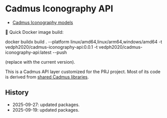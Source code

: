 ﻿# Cadmus Iconography API

- [Cadmus Iconography models](https://github.com/vedph/cadmus-iconography)

🐋 Quick Docker image build:

  docker buildx build . --platform linux/amd64,linux/arm64,windows/amd64 -t vedph2020/cadmus-iconography-api:0.0.1 -t vedph2020/cadmus-iconography-api:latest --push

(replace with the current version).

This is a Cadmus API layer customized for the PRJ project. Most of its code is derived from [shared Cadmus libraries](https://github.com/vedph/cadmus-api).

## History

- 2025-09-27: updated packages.
- 2025-09-19: updated packages.
